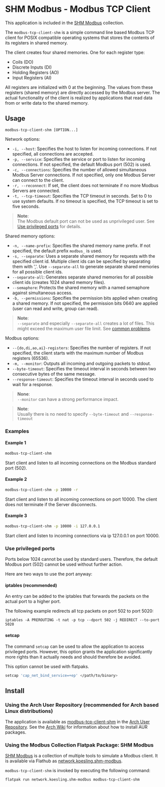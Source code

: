 # SHM Modbus - Modbus TCP Client

This application is included in the [SHM Modbus](../../index.md) collection.

The ```modbus-tcp-client-shm``` is a simple command line based Modbus TCP client for POSIX compatible operating systems that stores the contents of its registers in shared memory.

The client creates four shared memories. 
One for each register type:
- Coils (DO)
- Discrete Inputs (DI)
- Holding Registers (AO)
- Input Registers (AI)

All registers are initialized with 0 at the beginning.
The values from these registers (shared memory) are directly accessed by the Modbus server.
The actual functionality of the client is realized by applications that read data from or write data to the shared memory.

## Usage

```text
modbus-tcp-client-shm [OPTION...]
```

Network options:

- ```-i, --host```: Specifies the host to listen for incoming connections. If not specified, all connections are accepted.
- ```-p, --service```: Specifies the service or port to listen for incoming connections. If not specified, the default Modbus port (502) is used.
- ```-c, --connections```: Specifies the number of allowed simultaneous Modbus Server connections. If not specified, only one Modbus Server can connect to the client.
- ```-r, --reconnect```: If set, the client does not terminate if no more Modbus Servers are connected.
- ```-t, --tcp-timeout```: Specifies the TCP timeout in seconds. Set to 0 to use system defaults. If no timeout is specified, the TCP timeout is set to five seconds.

> **Note**:  
The Modbus default port can not be used as unprivileged user.
See [Use privileged ports](#Use-privileged-ports) for details.

Shared memory options:

- ```-n, --name-prefix```: Specifies the shared memory name prefix. If not specified, the default prefix ```modbus_``` is used.
- ```-s, --separate```: Uses a separate shared memory for requests with the specified client id. 
Multiple client ids can be specified by separating them with ','.
Use ```--separate-all``` to generate separate shared memories for all possible client ids.
- ```--separate-all```: Generates separate shared memories for all possible client ids (creates 1024 shared memory files).
- ```--semaphore```: Protects the shared memory with a named semaphore against simultaneous access.
- ```-b, --permissions```: Specifies the permission bits applied when creating a shared memory. If not specified, the permission bits 0640 are applied (user can read and write, group can read).

> **Note**:  
```--separate``` and especially ```--separate-all``` creates a lot of files.
This might exceed the maximum user file limit.
See [common problems](../../common_problems.md).

Modbus options:

- ```--{do,di,ao,ai}-registers```: Specifies the number of registers. If not specified, the client starts with the maximum number of Modbus registers (65536).
- ```-m, --monitor```: Outputs all incoming and outgoing packets to stdout.
- ```--byte-timeout```: Specifies the timeout interval in seconds between two consecutive bytes of the same message.
- ```--response-timeout```: Specifies the timeout interval in seconds used to wait for a response.

> **None**:  
```--monitor``` can have a strong performance impact.

> **Note**:  
Usually there is no need to specify ```--byte-timeout``` and ```--response-timeout```

### Examples

#### Example 1

```bash
modbus-tcp-client-shm
```

Start client and listen to all incoming connections on the Modbus standard port (502).

#### Example 2

```bash
modbus-tcp-client-shm -p 10000 -r
```

Start client and listen to all incoming connections on port 10000.
The client does not terminate if the Server disconnects.

#### Example 3

```bash
modbus-tcp-client-shm -p 10000 -i 127.0.0.1
```

Start client and listen to incoming connections via ip 127.0.0.1 on port 10000.

### Use privileged ports

Ports below 1024 cannot be used by standard users.
Therefore, the default Modbus port (502) cannot be used without further action.

Here are two ways to use the port anyway:

#### iptables (recommended)

An entry can be added to the iptables that forwards the packets on the actual port to a higher port.

The following example redirects all tcp packets on port 502 to port 5020:
```
iptables -A PREROUTING -t nat -p tcp --dport 502 -j REDIRECT --to-port 5020
```

#### setcap

The command ```setcap``` can be used to allow the application to access privileged ports.
However, this option grants the application significantly more rights than it actually needs and should therefore be avoided.

This option cannot be used with flatpaks.

```bash
setcap 'cap_net_bind_service=+ep' </path/to/binary>
```

## Install

### Using the Arch User Repository (recommended for Arch based Linux distributions)

The application is available as [modbus-tcp-client-shm](https://aur.archlinux.org/packages/modbus-tcp-client-shm) in the [Arch User Repository](https://aur.archlinux.org/).
See the [Arch Wiki](https://wiki.archlinux.org/title/Arch_User_Repository) for information about how to install AUR packages.

### Using the Modbus Collection Flatpak Package: SHM Modbus

[SHM Modbus](https://nikolask-source.github.io/SHM_Modbus/) is a collection of multiple tools to simulate a Modbus client.
It is available via Flathub as [network.koesling.shm-modbus](https://flathub.org/apps/network.koesling.shm-modbus).

```modbus-tcp-client-shm``` is invoked by executing the following command:
```
flatpak run network.koesling.shm-modbus modbus-tcp-client-shm
```
